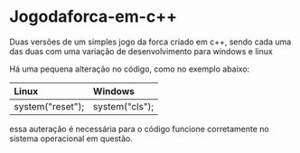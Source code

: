 # Jogodaforca-em-c++
Duas versões de um simples jogo da forca criado em c++, sendo cada uma das duas com uma variação de desenvolvimento para windows e linux

Há uma pequena alteração no código, como no exemplo abaixo:

| Linux           | Windows         |
| :-------------- | :---------------|
| system("reset");| system("cls");  |

essa auteração é necessária para o código funcione corretamente no sistema operacional em questão.
